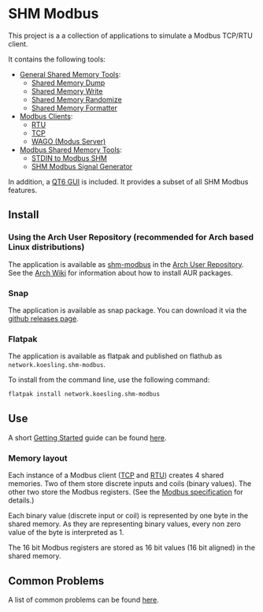 # SHM Modbus

This project is a a collection of applications to simulate a Modbus TCP/RTU client. 

It contains the following tools:

- [General Shared Memory Tools](shm_tools/index.md):
  - [Shared Memory Dump](shm_tools/dump_shm/index.md)
  - [Shared Memory Write](shm_tools/write_shm/index.md)
  - [Shared Memory Randomize](shm_tools/shared_mem_random/index.md)
  - [Shared Memory Formatter](shm_tools/shm_format/index.md)
- [Modbus Clients](modbus_clients/index.md):
  - [RTU](modbus_clients/rtu/index.md)
  - [TCP](modbus_clients/tcp/index.md)
  - [WAGO (Modus Server)](modbus_clients/wago/index.md)
- [Modbus Shared Memory Tools](shm_modbus/index.md):
  - [STDIN to Modbus SHM](shm_modbus/stdin_to_modbus_shm/index.md)
  - [SHM Modbus Signal Generator](shm_modbus/signal_gen/index.md)

In addition, a [QT6 GUI](shm_modbus/gui/index.md) is included.
It provides a subset of all SHM Modbus features.

## Install

### Using the Arch User Repository (recommended for Arch based Linux distributions)

The application is available as [shm-modbus](https://aur.archlinux.org/packages/shm-modbus) in the [Arch User Repository](https://aur.archlinux.org/).
See the [Arch Wiki](https://wiki.archlinux.org/title/Arch_User_Repository) for information about how to install AUR packages.

### Snap

The application is available as snap package.
You can download it via the [github releases page](https://github.com/SHMModbus/SHM_Modbus/releases).

### Flatpak

The application is available as flatpak and published on flathub as ```network.koesling.shm-modbus```.

To install from the command line, use the following command:

```bash
flatpak install network.koesling.shm-modbus
```

## Use

A short [Getting Started](getting_started.md) guide can be found [here](getting_started.md).

### Memory layout

Each instance of a Modbus client ([TCP](modbus_clients/tcp/) and [RTU](modbus_clients/rtu/)) creates 4 shared memories.
Two of them store discrete inputs and coils (binary values). 
The other two store the Modbus registers. 
(See the [Modbus specification](https://modbus.org/docs/Modbus_Application_Protocol_V1_1b3.pdf) for details.)

Each binary value (discrete input or coil) is represented by one byte in the shared memory.
As they are representing binary values, every non zero value of the byte is interpreted as 1.

The 16 bit Modbus registers are stored as 16 bit values (16 bit aligned) in the shared memory.

## Common Problems

A list of common problems can be found [here](common_problems.md).

